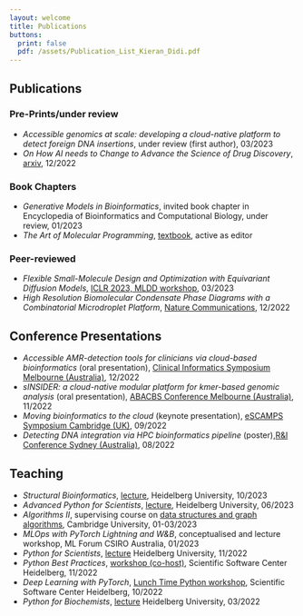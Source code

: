 ```yaml
---
layout: welcome
title: Publications
buttons:
  print: false
  pdf: /assets/Publication_List_Kieran_Didi.pdf
---
```

<!-- PDF version available [here]({{ site.baseurl }}/assets/Publication_List_Kieran_Didi.pdf){:.no-push-state}. -->
## Publications 

### Pre-Prints/under review

<!-- - *AbNatiV: VQ-VAE-based assessment of antibody and nanobody nativeness for engineering, selection, and computational design*, under review, 04/2023 -->
- *Accessible genomics at scale: developing a cloud-native platform to detect foreign DNA insertions*, under review (first author), 03/2023
- *On How AI needs to Change to Advance the Science of Drug Discovery*, [arxiv](https://arxiv.org/abs/2212.12560), 12/2022


### Book Chapters

- *Generative Models in Bioinformatics*, invited book chapter in Encyclopedia of Bioinformatics and Computational Biology, under review, 01/2023
- *The Art of Molecular Programming*, [textbook](https://molecularprogrammers.org/), active as editor

### Peer-reviewed

- *Flexible Small-Molecule Design and Optimization with Equivariant Diffusion Models*, [ICLR 2023, MLDD workshop](https://sites.google.com/view/mldd-2023/), 03/2023
- *High Resolution Biomolecular Condensate Phase Diagrams with a Combinatorial Microdroplet Platform*, [Nature Communications](https://www.nature.com/articles/s41467-022-35265-7), 12/2022


## Conference Presentations

- *Accessible AMR-detection tools for clinicians via cloud-based bioinformatics* (oral presentation), [Clinical Informatics Symposium Melbourne (Australia)](https://pheedloop.com/ABACBS2022/site/CI), 12/2022
- *sINSIDER: a cloud-native modular platform for kmer-based genomic analysis* (oral presentation), [ABACBS Conference Melbourne (Australia)](https://www.abacbs.org/conference2022), 11/2022
- *Moving bioinformatics to the cloud* (keynote presentation), [eSCAMPS Symposium Cambridge (UK)](https://escamps.org/), 09/2022
- *Detecting DNA integration via HPC bioinformatics pipeline* (poster),[R&I Conference Sydney (Australia)](https://na.eventscloud.com/website/36005/home/), 08/2022
## Teaching

- *Structural Bioinformatics*, [lecture](), Heidelberg University, 10/2023
- *Advanced Python for Scientists*, [lecture](), Heidelberg University, 06/2023
- *Algorithms II*, supervising course on [data structures and graph algorithms](https://www.cl.cam.ac.uk/teaching/2122/Algorithm2/), Cambridge University, 01-03/2023
- *MLOps with PyTorch Lightning and W&B*, conceptualised and lecture workshop, ML Forum CSIRO Australia, 01/2023
- *Python for Scientists*, [lecture](https://github.com/kierandidi/python_for_scientists) Heidelberg University, 11/2022
- *Python Best Practices*, [workshop (co-host)](https://ssciwr.github.io/Python-best-practices-course/), Scientific Software Center Heidelberg, 11/2022
- *Deep Learning with PyTorch*, [Lunch Time Python workshop](https://ssciwr.github.io/lunch-time-python/#:~:text=Lunch%20Time%20Python%20aims%20at,will%20be%20made%20available%20afterwards.), Scientific Software Center Heidelberg, 10/2022
- *Python for Biochemists*, [lecture](https://github.com/kierandidi/Python_for_Biochemists) Heidelberg University, 03/2022



